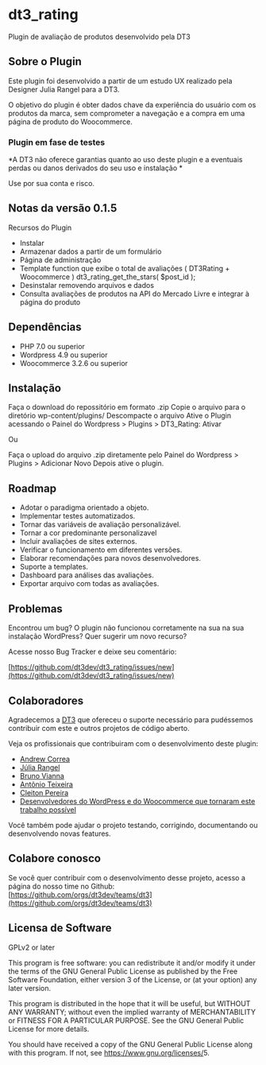 # dt3_rating #

Plugin de avaliação de produtos desenvolvido pela DT3

## Sobre o Plugin ##

Este plugin foi desenvolvido a partir de um estudo UX realizado pela Designer Julia Rangel para a DT3.

O objetivo do plugin é obter dados chave da experiência do usuário com os produtos da marca, sem comprometer a navegação e a compra em uma página de produto do Woocommerce.

### Plugin em fase de testes ###

*A DT3 não oferece garantias quanto ao uso deste plugin e a eventuais perdas ou danos derivados do seu uso e instalação *

Use por sua conta e risco.

## Notas da versão 0.1.5 ##

Recursos do Plugin

* Instalar
* Armazenar dados a partir de um formulário
* Página de administração
* Template function que exibe o total de avaliações ( DT3Rating + Woocommerce )  dt3_rating_get_the_stars( $post_id );
* Desinstalar removendo arquivos e dados
* Consulta avaliações de produtos na API do Mercado Livre e integrar à página do produto

## Dependências ##

* PHP 7.0 ou superior
* Wordpress 4.9 ou superior
* Woocommerce 3.2.6 ou superior

## Instalação ##

Faça o download do repossitório em formato .zip
Copie o arquivo para o diretório wp-content/plugins/
Descompacte o arquivo
Ative o Plugin acessando o Painel do Wordpress > Plugins > DT3_Rating: Ativar

Ou

Faça o upload do arquivo .zip diretamente pelo Painel do Wordpress > Plugins > Adicionar Novo
Depois ative o plugin.

## Roadmap ##

* Adotar o paradigma orientado a objeto.
* Implementar testes automatizados.
* Tornar das variáveis de avaliação personalizável.
* Tornar a cor predominante  personalizavel
* Incluir avaliações de sites externos.
* Verificar o funcionamento em diferentes versões.
* Elaborar recomendações para novos desenvolvedores.
* Suporte a templates.
* Dashboard para análises das avaliações.
* Exportar arquivo com todas as avaliações.

## Problemas ##

Encontrou um bug? O plugin não funcionou corretamente na sua na sua instalação WordPress? Quer sugerir um novo recurso?

Acesse nosso Bug Tracker e deixe seu comentário:

[https://github.com/dt3dev/dt3_rating/issues/new](https://github.com/dt3dev/dt3_rating/issues/new)


## Colaboradores ##

Agradecemos a [DT3](https://www.dt3.com.br) que ofereceu o suporte necessário para pudéssemos contribuir com este e outros projetos de código aberto.

Veja os profissionais que contribuiram com o desenvolvimento deste  plugin:

* [Andrew Correa](#)
* [Júlia Rangel](https://www.behance.net/rangeljulia)
* [Bruno Vianna](https://github.com/luizbweb)
* [Antônio Teixeira](#)
* [Cleiton Pereira](https://github.com/cleitonper)
* [Desenvolvedores do WordPress e do Woocommerce que tornaram este  trabalho possível](https://br.wordpress.org/)

Você também pode ajudar o projeto testando, corrigindo, documentando ou desenvolvendo novas features.

## Colabore conosco ##

Se você quer contribuir com o desenvolvimento desse projeto, acesso a página do nosso time no Github:
[https://github.com/orgs/dt3dev/teams/dt3](https://github.com/orgs/dt3dev/teams/dt3)


## Licensa de Software ##

GPLv2 or later

This program is free software: you can redistribute it and/or modify
it under the terms of the GNU General Public License as published by
the Free Software Foundation, either version 3 of the License, or
(at your option) any later version.

This program is distributed in the hope that it will be useful,
but WITHOUT ANY WARRANTY; without even the implied warranty of
MERCHANTABILITY or FITNESS FOR A PARTICULAR PURPOSE.  See the
GNU General Public License for more details.

You should have received a copy of the GNU General Public License
along with this program.  If not, see <https://www.gnu.org/licenses/>5.


